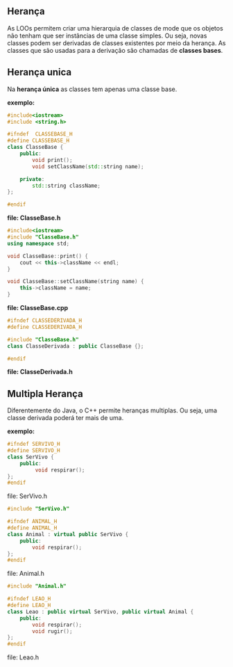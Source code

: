 ## Herança

As LOOs permitem criar uma hierarquia de classes de mode que os objetos não tenham que ser instâncias de uma classe simples.
Ou seja, novas classes podem ser derivadas de classes existentes por meio da herança.
As classes que são usadas para a derivação são chamadas de **classes bases**.

## Herança unica

Na **herança única** as classes tem apenas uma classe base.

**exemplo:**

```cpp
#include<iostream>
#include <string.h>

#ifndef  CLASSEBASE_H
#define CLASSEBASE_H
class ClasseBase {
    public:
        void print();
        void setClassName(std::string name);

    private:
        std::string className;
};

#endif
```

**file: ClasseBase.h**

```cpp
#include<iostream>
#include "ClasseBase.h"
using namespace std;

void ClasseBase::print() {
    cout << this->className << endl;
}

void ClasseBase::setClassName(string name) {
    this->className = name;
}
```

**file: ClasseBase.cpp**

```cpp
#ifndef CLASSEDERIVADA_H
#define CLASSEDERIVADA_H

#include "ClasseBase.h"
class ClasseDerivada : public ClasseBase {};

#endif
```

**file: ClasseDerivada.h**

## Multipla Herança

Diferentemente do Java, o C++ permite heranças multiplas. Ou seja, uma classe derivada poderá ter mais de uma.

**exemplo:**

```cpp
#ifndef SERVIVO_H
#define SERVIVO_H
class SerVivo {
    public:
         void respirar();
};
#endif
```

file: SerVivo.h

```cpp
#include "SerVivo.h"

#ifndef ANIMAL_H
#define ANIMAL_H
class Animal : virtual public SerVivo {
    public:
        void respirar();
};
#endif
```

file: Animal.h

```cpp
#include "Animal.h"

#ifndef LEAO_H
#define LEAO_H
class Leao : public virtual SerVivo, public virtual Animal {
    public:
        void respirar();
        void rugir();
};
#endif
```

file: Leao.h
